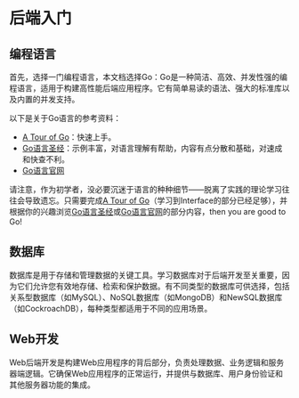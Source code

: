 # 后端入门

## 编程语言

首先，选择一门编程语言，本文档选择Go：Go是一种简洁、高效、并发性强的编程语言，适用于构建高性能后端应用程序。它有简单易读的语法、强大的标准库以及内置的并发支持。

以下是关于Go语言的参考资料：

* [A Tour of Go](https://go.dev/tour/list)：快速上手。
* [Go语言圣经](https://books.studygolang.com/gopl-zh/)：示例丰富，对语言理解有帮助，内容有点分散和基础，对速成和快查不利。
* [Go语言官网](https://go.dev/)

请注意，作为初学者，没必要沉迷于语言的种种细节——脱离了实践的理论学习往往会导致遗忘。只需要完成[A Tour of Go](https://go.dev/tour/list)（学习到Interface的部分已经足够），并根据你的兴趣浏览[Go语言圣经](https://books.studygolang.com/gopl-zh/)或[Go语言官网](https://go.dev/)的部分内容，then you are good to Go!

## 数据库

数据库是用于存储和管理数据的关键工具。学习数据库对于后端开发至关重要，因为它们允许您有效地存储、检索和保护数据。有不同类型的数据库可供选择，包括关系型数据库（如MySQL）、NoSQL数据库（如MongoDB）和NewSQL数据库（如CockroachDB），每种类型都适用于不同的应用场景。

## Web开发

Web后端开发是构建Web应用程序的背后部分，负责处理数据、业务逻辑和服务器端逻辑。它确保Web应用程序的正常运行，并提供与数据库、用户身份验证和其他服务器功能的集成。